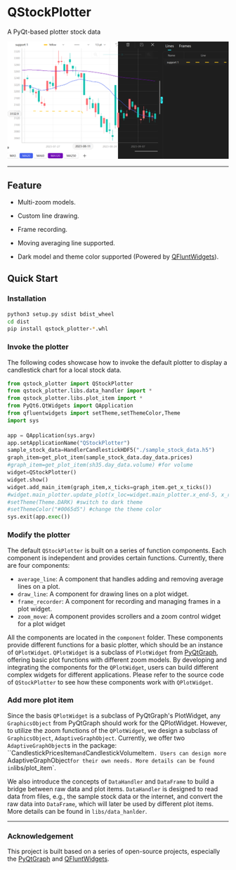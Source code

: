 # QStockPlotter

A PyQt-based plotter stock data

<img src="pics/main.png" alt="" style="zoom: 50%;" />

------

## Feature

* Multi-zoom models.

* Custom line drawing.

* Frame recording.

* Moving averaging line supported.

* Dark model and theme color supported (Powered by  [QFluntWidgets](https://qfluentwidgets.com/)).

## Quick Start

### Installation

```bash
python3 setup.py sdist bdist_wheel
cd dist
pip install qstock_plotter-*.whl
```

### Invoke the plotter

The following codes showcase how to invoke the default plotter to display a candlestick chart for a local stock data.

```python
from qstock_plotter import QStockPlotter
from qstock_plotter.libs.data_handler import *
from qstock_plotter.libs.plot_item import *
from PyQt6.QtWidgets import QApplication
from qfluentwidgets import setTheme,setThemeColor,Theme
import sys

app = QApplication(sys.argv)
app.setApplicationName("QStockPlotter")
sample_stock_data=HandlerCandlestickHDF5("./sample_stock_data.h5")
graph_item=get_plot_item(sample_stock_data.day_data.prices) 
#graph_item=get_plot_item(sh35.day_data.volume) #for volume
widget=QStockPlotter()
widget.show()
widget.add_main_item(graph_item,x_ticks=graph_item.get_x_ticks())
#widget.main_plotter.update_plot(x_loc=widget.main_plotter.x_end-5, x_range=5) # move to the end
#setTheme(Theme.DARK) #switch to dark theme
#setThemeColor("#0065d5") #change the theme color
sys.exit(app.exec())
```

### Modify the plotter

The default `QStockPlotter` is built on a series of function components. Each component is independent and provides certain functions. Currently, there are four components:

* `average_line`: A component that handles adding and removing average lines on a plot.
* `draw_line`: A component for drawing lines on a plot widget.
* `frame_recorder`: A component for recording and managing frames in a plot widget.
* `zoom_move`: A component provides scrollers and a zoom control widget for a plot widget

All the components are located in the `component` folder. These components provide different functions for a basic plotter, which should be an instance of `QPlotWidget`. `QPlotWidget` is a subclass of `PlotWidget` from [PyQtGraph](https://www.pyqtgraph.org/), offering basic plot functions with different zoom models. By developing and integrating the components for the `QPlotWidget`, users can build different complex widgets for different applications. Please refer to the source code of `QStockPlotter` to see how these components work with `QPlotWidget`.

### Add more plot item

Since the basis `QPlotWidget` is a subclass of PyQtGraph's PlotWidget, any `GraphicsObject` from PyQtGraph should work for the QPlotWidget. However, to utilize the zoom functions of the `QPlotWidget`, we design a subclass of `GraphicsObject`, `AdaptiveGraphObject`.  Currently, we offer two `AdaptiveGraphObject`s  in the package: ``CandlestickPricesItem` and `CandlestickVolumeItem`. Users can design more `AdaptiveGraphObject` for their own needs. More details can be found in `libs/plot_item`.

We also introduce the concepts of `DataHandler` and `DataFrame` to build a bridge between raw data and plot items. `DataHandler` is designed to read data from files, e.g., the sample stock data or the internet, and convert the raw data into `DataFrame`, which will later be used by different plot items. More details can be found in `libs/data_hanlder`.

------

### Acknowledgement

This project is built based on a series of open-source projects, especially the [PyQtGraph](https://www.pyqtgraph.org/) and  [QFluntWidgets](https://qfluentwidgets.com/).